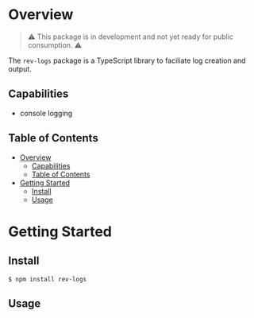 # Overview
> ⚠️ This package is in development and not yet ready for public consumption. ⚠️

The `rev-logs` package is a TypeScript library to faciliate log creation and output.

## Capabilities

- console logging

## Table of Contents
- [Overview](#overview)
  - [Capabilities](#capabilities)
  - [Table of Contents](#table-of-contents)
- [Getting Started](#getting-started)
  - [Install](#install)
  - [Usage](#usage)

# Getting Started

## Install
```
$ npm install rev-logs
```

## Usage

